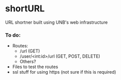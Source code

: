 # shortURL
URL shortner built using UNB's web infrastructure


### To do:
- Routes:
    - /url (GET)
    - /user/\<int:id\>/url (GET, POST, DELETE)
    - Others?
- Files to test the routes
- ssl stuff for using https (not sure if this is required)
